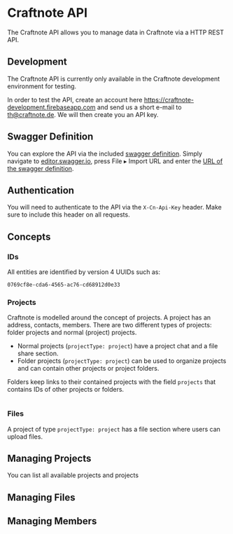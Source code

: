 # Craftnote API
The Craftnote API allows you to manage data in Craftnote via a HTTP REST API.

## Development
The Craftnote API is currently only available in the Craftnote development environment for testing.

In order to test the API, create an account here https://craftnote-development.firebaseapp.com and send us a short e-mail to th@craftnote.de. We will then create you an API key.

## Swagger Definition
You can explore the API via the included [swagger definition](swagger.json). Simply navigate to [editor.swagger.io](https://editor.swagger.io), press File ▸ Import URL and enter the [URL of the swagger definition](swagger.json).

## Authentication
You will need to authenticate to the API via the `X-Cn-Api-Key` header. Make sure to include this header on all requests.


## Concepts
### IDs
All entities are identified by version 4 UUIDs such as:
```
0769cf8e-cda6-4565-ac76-cd68912d0e33
```

### Projects
Craftnote is modelled around the concept of projects. A project has an address, contacts, members.
There are two different types of projects: folder projects and normal (project) projects.
* Normal projects (`projectType: project`) have a project chat and a file share section.
* Folder projects (`projectType: project`) can be used to organize projects and can contain other projects or project folders.

Folders keep links to their contained projects with the field `projects` that contains IDs of other projects or folders.

```

```

### Files
A project of type `projectType: project` has a file section where users can upload files. 


 


## Managing Projects

You can list all available projects and projects

## Managing Files

## Managing Members


